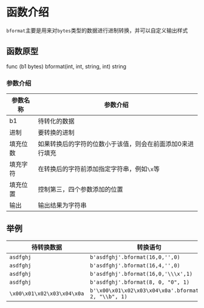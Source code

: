 # 函数介绍

`bformat`主要是用来对`bytes`类型的数据进行进制转换，并可以自定义输出样式

## 函数原型

func (b1 bytes) bformat(int, int, string, int) string

### 参数介绍

| 参数名称 | 参数介绍                          |
|------|-------------------------------|
| b1   | 待转化的数据                        |
| 进制   | 要转换的进制                        |
| 填充位数 | 如果转换后的字符的位数小于该值，则会在前面添加0来进行填充 |
| 填充字符 | 在转换后的字符前添加指定字符串，例如`\x`等       |
| 填充位置 | 控制第三，四个参数添加的位置                |
| 输出   | 输出结果为字符串                      |

## 举例

| 待转换数据                      | 转换语句                                                  | 输出结果                           |
|----------------------------|-------------------------------------------------------|--------------------------------|
| `asdfghj`                  | `b'asdfghj'.bformat(16,0,'',0)`                       | `6173646667686a`               |
| `asdfghj`                  | `b'asdfghj'.bformat(16,4,'',0)`                       | `006100730064006600670068006a` |
| `asdfghj`                  | `b'asdfghj'.bformat(16,0,'\\\x',1)`                   | `\x61\x73\x64\x66\x67\x68\x6a` |
| `asdfghj`                  | `b'asdfghj'.bformat(8, 0, "0", 1)`                    | `0141016301440146014701500152` |
| `\x00\x01\x02\x03\x04\x0a` | `b'\x00\x01\x02\x03\x04\x0a'.bformat(2, 2, "\\b", 1)` | `\b00\b01\b10\b11\b100\b1010`  |